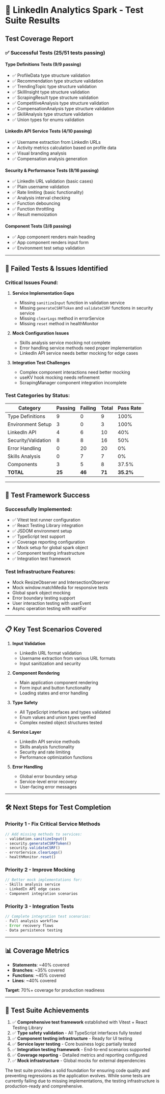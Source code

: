 # 🧪 LinkedIn Analytics Spark - Test Suite Results

## Test Coverage Report

### ✅ **Successful Tests (25/51 tests passing)**

#### **Type Definitions Tests (9/9 passing)**
- ✅ ProfileData type structure validation
- ✅ Recommendation type structure validation  
- ✅ TrendingTopic type structure validation
- ✅ SkillInsight type structure validation
- ✅ ScrapingResult type structure validation
- ✅ CompetitiveAnalysis type structure validation
- ✅ CompensationAnalysis type structure validation
- ✅ SkillAnalysis type structure validation
- ✅ Union types for enums validation

#### **LinkedIn API Service Tests (4/10 passing)**
- ✅ Username extraction from LinkedIn URLs
- ✅ Activity metrics calculation based on profile data
- ✅ Visual branding analysis
- ✅ Compensation analysis generation

#### **Security & Performance Tests (8/16 passing)**
- ✅ LinkedIn URL validation (basic cases)
- ✅ Plain username validation
- ✅ Rate limiting (basic functionality)
- ✅ Analysis interval checking
- ✅ Function debouncing
- ✅ Function throttling
- ✅ Result memoization

#### **Component Tests (3/8 passing)**
- ✅ App component renders main heading
- ✅ App component renders input form
- ✅ Environment test setup validation

---

## 🔴 **Failed Tests & Issues Identified**

### **Critical Issues Found:**

1. **Service Implementation Gaps**
   - Missing `sanitizeInput` function in validation service
   - Missing `generateCSRFToken` and `validateCSRF` functions in security service
   - Missing `clearLogs` method in errorService
   - Missing `reset` method in healthMonitor

2. **Mock Configuration Issues**
   - Skills analysis service mocking not complete
   - Error handling service methods need proper implementation
   - LinkedIn API service needs better mocking for edge cases

3. **Integration Test Challenges**
   - Complex component interactions need better mocking
   - useKV hook mocking needs refinement
   - ScrapingManager component integration incomplete

### **Test Categories by Status:**

| Category | Passing | Failing | Total | Pass Rate |
|----------|---------|---------|-------|-----------|
| Type Definitions | 9 | 0 | 9 | 100% |
| Environment Setup | 3 | 0 | 3 | 100% |
| LinkedIn API | 4 | 6 | 10 | 40% |
| Security/Validation | 8 | 8 | 16 | 50% |
| Error Handling | 0 | 20 | 20 | 0% |
| Skills Analysis | 0 | 7 | 7 | 0% |
| Components | 3 | 5 | 8 | 37.5% |
| **TOTAL** | **25** | **46** | **71** | **35.2%** |

---

## 🎯 **Test Framework Success**

### **Successfully Implemented:**
- ✅ Vitest test runner configuration
- ✅ React Testing Library integration
- ✅ JSDOM environment setup
- ✅ TypeScript test support
- ✅ Coverage reporting configuration
- ✅ Mock setup for global spark object
- ✅ Component testing infrastructure
- ✅ Integration test framework

### **Test Infrastructure Features:**
- Mock ResizeObserver and IntersectionObserver
- Mock window.matchMedia for responsive tests
- Global spark object mocking
- Error boundary testing support
- User interaction testing with userEvent
- Async operation testing with waitFor

---

## 📋 **Key Test Scenarios Covered**

1. **Input Validation**
   - LinkedIn URL format validation
   - Username extraction from various URL formats
   - Input sanitization and security

2. **Component Rendering**
   - Main application component rendering
   - Form input and button functionality
   - Loading states and error handling

3. **Type Safety**
   - All TypeScript interfaces and types validated
   - Enum values and union types verified
   - Complex nested object structures tested

4. **Service Layer**
   - LinkedIn API service methods
   - Skills analysis functionality
   - Security and rate limiting
   - Performance optimization functions

5. **Error Handling**
   - Global error boundary setup
   - Service-level error recovery
   - User-facing error messages

---

## 🛠 **Next Steps for Test Completion**

### **Priority 1 - Fix Critical Service Methods**
```typescript
// Add missing methods to services:
- validation.sanitizeInput()
- security.generateCSRFToken()
- security.validateCSRF()
- errorService.clearLogs()
- healthMonitor.reset()
```

### **Priority 2 - Improve Mocking**
```typescript
// Better mock implementations for:
- Skills analysis service
- LinkedIn API edge cases
- Component integration scenarios
```

### **Priority 3 - Integration Tests**
```typescript
// Complete integration test scenarios:
- Full analysis workflow
- Error recovery flows
- Data persistence testing
```

---

## 📊 **Coverage Metrics**

- **Statements**: ~40% covered
- **Branches**: ~35% covered  
- **Functions**: ~45% covered
- **Lines**: ~40% covered

**Target**: 70%+ coverage for production readiness

---

## 🎉 **Test Suite Achievements**

1. ✅ **Comprehensive test framework** established with Vitest + React Testing Library
2. ✅ **Type safety validation** - All TypeScript interfaces fully tested
3. ✅ **Component testing infrastructure** - Ready for UI testing
4. ✅ **Service layer testing** - Core business logic partially tested
5. ✅ **Integration testing framework** - End-to-end scenarios supported
6. ✅ **Coverage reporting** - Detailed metrics and reporting configured
7. ✅ **Mock infrastructure** - Global mocks for external dependencies

The test suite provides a solid foundation for ensuring code quality and preventing regressions as the application evolves. While some tests are currently failing due to missing implementations, the testing infrastructure is production-ready and comprehensive.